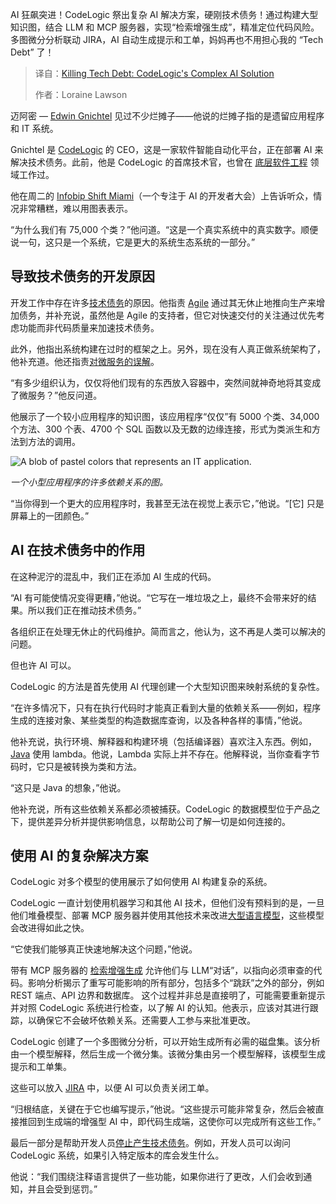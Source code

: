 <!--
title: 消灭技术债务：CodeLogic复杂的AI解决方案
cover: https://cdn.thenewstack.io/media/2025/05/ef6452b5-tech-debt-mud-2.jpg
summary: AI 狂飙突进！CodeLogic 祭出复杂 AI 解决方案，硬刚技术债务！通过构建大型知识图，结合 LLM 和 MCP 服务器，实现“检索增强生成”，精准定位代码风险。多图微分分析联动 JIRA，AI 自动生成提示和工单，妈妈再也不用担心我的 “Tech Debt” 了！
-->

AI 狂飙突进！CodeLogic 祭出复杂 AI 解决方案，硬刚技术债务！通过构建大型知识图，结合 LLM 和 MCP 服务器，实现“检索增强生成”，精准定位代码风险。多图微分分析联动 JIRA，AI 自动生成提示和工单，妈妈再也不用担心我的 “Tech Debt” 了！

> 译自：[Killing Tech Debt: CodeLogic's Complex AI Solution](https://thenewstack.io/killing-tech-debt-codelogics-complex-ai-solution/)
> 
> 作者：Loraine Lawson

迈阿密 — [Edwin Gnichtel](https://www.linkedin.com/in/ned-gnichtel-12039965/) 见过不少烂摊子——他说的烂摊子指的是遗留应用程序和 IT 系统。

Gnichtel 是 [CodeLogic](https://codelogic.com/) 的 CEO，这是一家软件智能自动化平台，正在部署 AI 来解决技术债务。此前，他是 CodeLogic 的首席技术官，也曾在 [底层软件工程](https://www.technologyandstrategy.com/news/what-is-a-low-level-software-engineer) 领域工作过。

他在周二的 [Infobip Shift Miami](https://shift.infobip.com/us/#hero)（一个专注于 AI 的开发者大会）上告诉听众，情况非常糟糕，难以用图表表示。

“为什么我们有 75,000 个类？”他问道。“这是一个真实系统中的真实数字。顺便说一句，这只是一个系统，它是更大的系统生态系统的一部分。”

## 导致技术债务的开发原因

开发工作中存在许多[技术债务](https://thenewstack.io/technical-debt-continues-to-mount-heres-how-to-solve-it/)的原因。他指责 [Agile](https://thenewstack.io/agile-reinvented-a-look-into-the-future/) 通过其无休止地推向生产来增加债务，并补充说，虽然他是 Agile 的支持者，但它对快速交付的关注通过优先考虑功能而非代码质量来加速技术债务。

此外，他指出系统构建在过时的框架之上。另外，现在没有人真正做系统架构了，他补充道。他还指责[对微服务的误解](https://thenewstack.io/how-to-fail-at-microservices/)。

“有多少组织认为，仅仅将他们现有的东西放入容器中，突然间就神奇地将其变成了微服务？”他反问道。

他展示了一个较小应用程序的知识图，该应用程序“仅仅”有 5000 个类、34,000 个方法、300 个表、4700 个 SQL 函数以及无数的边缘连接，形式为类派生和方法到方法的调用。

![A blob of pastel colors that represents an IT application.](https://cdn.thenewstack.io/media/2025/05/3c9d92e6-code_debt_visualization.jpg)

*一个小型应用程序的许多依赖关系的图。*

“当你得到一个更大的应用程序时，我甚至无法在视觉上表示它，”他说。“[它] 只是屏幕上的一团颜色。”

## AI 在技术债务中的作用

在这种泥泞的混乱中，我们正在添加 AI 生成的代码。

“AI 有可能使情况变得更糟，”他说。“它写在一堆垃圾之上，最终不会带来好的结果。所以我们正在推动技术债务。”

各组织正在处理无休止的代码维护。简而言之，他认为，这不再是人类可以解决的问题。

但也许 AI 可以。

CodeLogic 的方法是首先使用 AI 代理创建一个大型知识图来映射系统的复杂性。

“在许多情况下，只有在执行代码时才能真正看到大量的依赖关系——例如，程序生成的连接对象、某些类型的构造数据库查询，以及各种各样的事情，”他说。

他补充说，执行环境、解释器和构建环境（包括编译器）喜欢注入东西。例如，[Java](https://thenewstack.io/java-modernizes-new-tools-for-ai-and-quantum-age/) 使用 lambda。他说，Lambda 实际上并不存在。他解释说，当你查看字节码时，它只是被转换为类和方法。

“这只是 Java 的想象，”他说。

他补充说，所有这些依赖关系都必须被捕获。CodeLogic 的数据模型位于产品之下，提供差异分析并提供影响信息，以帮助公司了解一切是如何连接的。

## 使用 AI 的复杂解决方案

CodeLogic 对多个模型的使用展示了如何使用 AI 构建复杂的系统。

CodeLogic 一直计划使用机器学习和其他 AI 技术，但他们没有预料到的是，一旦他们堆叠模型、部署 MCP 服务器并使用其他技术来改进[大型语言模型](https://thenewstack.io/what-is-a-large-language-model/)，这些模型会改进得如此之快。

“它使我们能够真正快速地解决这个问题，”他说。

带有 MCP 服务器的 [检索增强生成](https://thenewstack.io/retrieval-augmented-generation-for-llms/) 允许他们与 LLM“对话”，以指向必须审查的代码。影响分析揭示了重写可能影响的所有部分，包括多个“跳跃”之外的部分，例如 REST 端点、API 边界和数据库。
这个过程并非总是直接明了，可能需要重新提示并对照 CodeLogic 系统进行检查，以了解 AI 的认知。他表示，应该对其进行跟踪，以确保它不会破坏依赖关系。还需要人工参与来批准更改。

CodeLogic 创建了一个多图微分分析，可以开始生成所有必需的磁盘集。该分析由一个模型解释，然后生成一个微分集。该微分集由另一个模型解释，该模型生成提示和工单集。

这些可以放入 [JIRA](https://thenewstack.io/why-developers-hate-jira-and-what-atlassian-is-doing-about-it/) 中，以便 AI 可以负责关闭工单。

“归根结底，关键在于它也编写提示，”他说。“这些提示可能非常复杂，然后会被直接推回到生成端的增强型 AI 中，即代码生成端，这使你可以完成所有这些工作。”

最后一部分是帮助开发人员[停止产生技术债务](https://thenewstack.io/stop-technical-debt-before-it-damages-your-company/)。例如，开发人员可以询问 CodeLogic 系统，如果引入特定版本的库会发生什么。

他说：“我们围绕注释语言提供了一些功能，如果你进行了更改，人们会收到通知，并且会受到惩罚。”